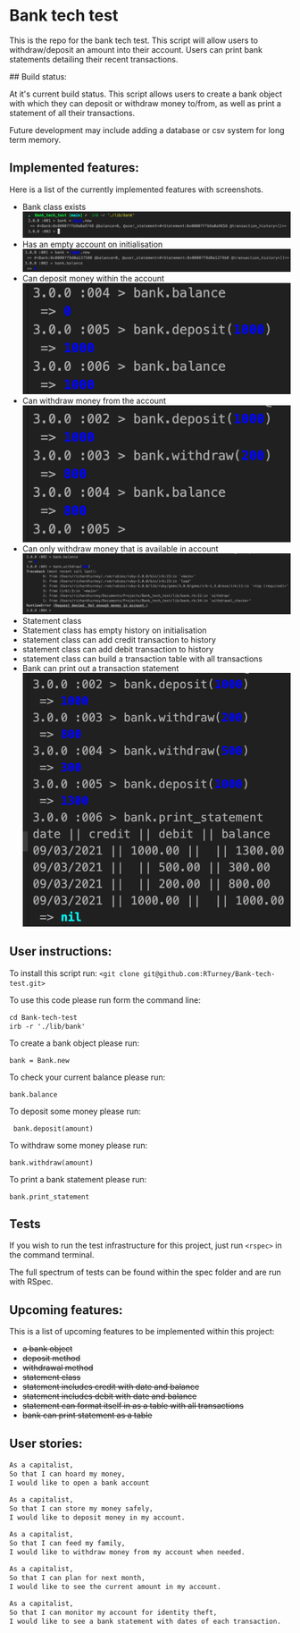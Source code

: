 # Bank tech test

This is the repo for the bank tech test. This script will allow users to withdraw/deposit an amount into their account. Users can print bank statements detailing their recent transactions.  

## Build status:

At it's current build status. This script allows users to create a bank object with which they can deposit or withdraw money to/from, as well as print a statement of all their transactions.

Future development may include adding a database or csv system for long term memory.

## Implemented features:

Here is a list of the currently implemented features with screenshots.

* Bank class exists
![screenshot](public/Bank_class.png)
* Has an empty account on initialisation
![screenshot](public/Bank_balance.png)
* Can deposit money within the account
![Alt text](public/Bank_deposit.png)
* Can withdraw money from the account
![Alt text](public/Bank_withdraw.png)
* Can only withdraw money that is available in account
![Alt text](public/Bank_withdrawl_error.png)
* Statement class
* Statement class has empty history on initialisation
* statement class can add credit transaction to history
* statement class can add debit transaction to history
* statement class can build a transaction table with all transactions
* Bank can print out a transaction statement
![Alt text](public/Bank_print_statement.png)


## User instructions:

To install this script run:
`<git clone git@github.com:RTurney/Bank-tech-test.git>`

To use this code please run form the command line:
```
cd Bank-tech-test
irb -r './lib/bank'
```
To create a bank object please run:
```
bank = Bank.new  
```
To check your current balance please run:
```
bank.balance
```
To deposit some money please run:
```
 bank.deposit(amount)
```
To withdraw some money please run:
```
bank.withdraw(amount)
```
To print a bank statement please run:
```
bank.print_statement
```

## Tests

If you wish to run the test infrastructure for this project, just run `<rspec>` in the command terminal.

The full spectrum of tests can be found within the spec folder and are run with RSpec.

## Upcoming features:
 This is a list of upcoming features to be implemented within this project:

 * ~~a bank object~~
 * ~~deposit method~~
 * ~~withdrawal method~~
 * ~~statement class~~
 * ~~statement includes credit with date and balance~~
 * ~~statement includes debit with date and balance~~
 * ~~statement can format itself in as a table with all transactions~~
 * ~~bank can print statement as a table~~

## User stories:

```
As a capitalist,
So that I can hoard my money,
I would like to open a bank account
```
```
As a capitalist,
So that I can store my money safely,
I would like to deposit money in my account.
```
```
As a capitalist,
So that I can feed my family,
I would like to withdraw money from my account when needed.
```
```
As a capitalist,
So that I can plan for next month,
I would like to see the current amount in my account.
```
```
As a capitalist,
So that I can monitor my account for identity theft,
I would like to see a bank statement with dates of each transaction.
```
